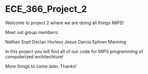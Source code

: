 # ECE_366_Project_2
Welcome to project 2 where we are doing all things MIPS!

Meet out group members:

Nathan Sopt
Declan Hurless
Jesus Garcia
Ephren Manning

In this project you will find all of our code for MIPS programming of computerized architechture!

More things to come later. Thanks!
